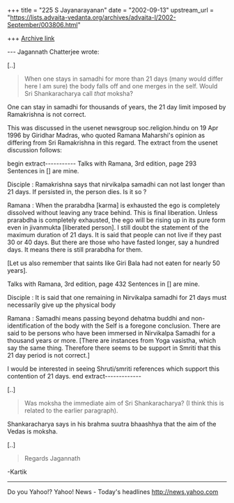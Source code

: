 +++
title = "225 S Jayanarayanan"
date = "2002-09-13"
upstream_url = "https://lists.advaita-vedanta.org/archives/advaita-l/2002-September/003806.html"

+++
[Archive link](https://lists.advaita-vedanta.org/archives/advaita-l/2002-September/003806.html)

--- Jagannath Chatterjee <jagchat01 at YAHOO.COM> wrote:

[..]

> When one stays in samadhi for more than 21 days
> (many
> would differ here I am sure) the body falls off and
> one merges in the self. Would Sri Shankaracharya
> call
> *that* moksha?
>

One can stay in samadhi for thousands of years, the 21
day limit imposed by Ramakrishna is not correct.

This was discussed in the usenet newsgroup
soc.religion.hindu on 19 Apr 1996 by Giridhar Madras,
who quoted Ramana Maharshi's opinion as differing from
Sri Ramakrishna in this regard. The extract from the
usenet discussion follows:

begin extract-----------
Talks with Ramana, 3rd edition, page 293
Sentences in [] are mine.

Disciple : Ramakrishna says that nirvikalpa samadhi
can not last longer than 21 days. If persisted in, the
person dies. Is it so ?

Ramana : When the prarabdha [karma] is exhausted the
ego is completely dissolved without leaving any trace
behind. This is final liberation. Unless prarabdha is
completely exhausted, the ego will be rising up
in its pure form even in jivanmukta [liberated
person]. I still doubt the statement of the maximum
duration of 21 days. It is said that people
can not live if they past 30 or 40 days. But there are
those who have fasted longer, say a hundred days. It
means there is still prarabdha for them.

[Let us also remember that saints like Giri Bala had
not eaten for nearly 50 years].

Talks with Ramana, 3rd edition, page 432
Sentences in [] are mine.

Disciple : It is said that one remaining in Nirvikalpa
samadhi for 21 days must necessarily give up the
physical body

Ramana : Samadhi means passing beyond dehatma buddhi
and non-identification of the body with the Self is a
foregone conclusion.
        There are said to be persons who have been immersed
in Nirvikalpa Samadhi for a thousand years or more.
        [There are instances from Yoga vasistha, which say
the same thing. Therefore there seems to be support in
Smriti that this 21 day period is not correct.]

I would be interested in seeing Shruti/smriti
references which support this contention of 21 days.
end extract-------------

[..]

> Was moksha the immediate aim of Sri Shankaracharya?
> (I
> think this is related to the earlier paragraph).
>

Shankaracharya says in his brahma suutra bhaashhya
that the aim of the Vedas is moksha.

[..]

> Regards
> Jagannath
>

-Kartik

__________________________________________________
Do you Yahoo!?
Yahoo! News - Today's headlines
http://news.yahoo.com

